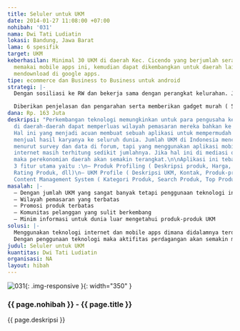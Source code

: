 ```yaml
---
title: Seluler untuk UKM
date: 2014-01-27 11:08:00 +07:00
nohibah: '031'
nama: Dwi Tati Ludiatin
lokasi: Bandung, Jawa Barat
lama: 6 spesifik
target: UKM
keberhasilan: Minimal 30 UKM di daerah Kec. Cicendo yang berjumlah seratusan dapat
  memakai mobile apps ini, kemudian dapat dikembangkan untuk daerah lain dengan hanya
  mendownload di google apps.
tipe: ecommerce dan Business to Business untuk android
strategi: |-
  Dengan sosiliasi ke RW dan bekerja sama dengan perangkat kelurahan. Juga akan dipromosikan melalui viral marketing, sosial media dan forum-forum

  Diberikan penjelasan dan pengarahan serta memberikan gadget murah ( 500 ribu ) untuk para UKM yang terpilih. Kemudian juga memberikan materi berupa video manual, video penggunaan dan manual.
dana: Rp. 163 Juta
deskripsi: "Perkembangan teknologi memungkinkan untuk para pengusaha kecil dan menengah
  di daerah-daerah dapat memperluas wilayah pemasaran mereka bahkan ke seluruh dunia.
  Hal ini yang menjadi acuan membuat sebuah aplikasi untuk mempermudah para UKM untuk
  menjual hasil karyanya ke seluruh dunia. Jumlah UKM di Indonesia mencapai ribuan
  menurut survey dan data di forum, tapi yang menggunakan aplikasi mobile dan penggunaan
  internet masih terhitung sedikit jumlahnya. Jika hal ini di mediasi oleh teknologi,
  maka perekonomian daerah akan semakin terangkat.\n\nAplikasi ini tebagi menjadi
  3 fitur utama yaitu :\n– Produk Profiling ( Deskripsi produk, Harga, Gambar/Video,
  Rating Produk, dll)\n– UKM Profile ( Deskripsi UKM, Kontak, Produk-produk, dll )\n–
  Content Management System ( Kategori Produk, Search Produk, Top Produk, dll "
masalah: |-
  – Dengan jumlah UKM yang sangat banyak tetapi penggunaan teknologi internet dan mobile apps sangat minim.
  – Wilayah pemasaran yang terbatas
  – Promosi produk terbatas
  – Komunitas pelanggan yang sulit berkembang
  – Minim informasi untuk dunia luar mengetahui produk-produk UKM
solusi: |-
  Menggunakan teknologi internet dan mobile apps dimana didalamnya terdapat fitur-fitur viral marketing, promosi di sosial media, penggunaan materi-materi multimedia seperti video dan gambar-gambar bergerak memudahkan masyarakat melihat secara langsung produknya, upload produk-produk dan input deskripsi yang mudah.
  Dengan penggunaan teknologi maka aktifitas perdagangan akan semakin mudah, efektif dan efisien dimana jangkauan wilayah marketing akan lebih luas lagi.
judul: Seluler untuk UKM
kuantitas: Dwi Tati Ludiatin
organisasi: NA
layout: hibah
---
```


![031](/static/img/hibahcms/031.png){: .img-responsive }{: width="350" }

### {{ page.nohibah }} - {{ page.title }}

{{ page.deskripsi }}
